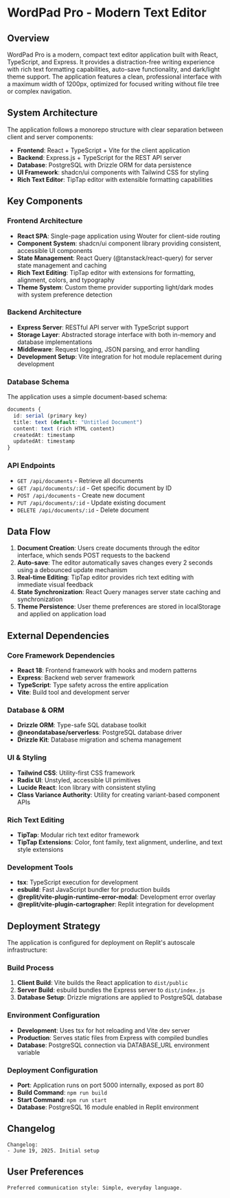 # WordPad Pro - Modern Text Editor

## Overview

WordPad Pro is a modern, compact text editor application built with React, TypeScript, and Express. It provides a distraction-free writing experience with rich text formatting capabilities, auto-save functionality, and dark/light theme support. The application features a clean, professional interface with a maximum width of 1200px, optimized for focused writing without file tree or complex navigation.

## System Architecture

The application follows a monorepo structure with clear separation between client and server components:

- **Frontend**: React + TypeScript + Vite for the client application
- **Backend**: Express.js + TypeScript for the REST API server
- **Database**: PostgreSQL with Drizzle ORM for data persistence
- **UI Framework**: shadcn/ui components with Tailwind CSS for styling
- **Rich Text Editor**: TipTap editor with extensible formatting capabilities

## Key Components

### Frontend Architecture
- **React SPA**: Single-page application using Wouter for client-side routing
- **Component System**: shadcn/ui component library providing consistent, accessible UI components
- **State Management**: React Query (@tanstack/react-query) for server state management and caching
- **Rich Text Editing**: TipTap editor with extensions for formatting, alignment, colors, and typography
- **Theme System**: Custom theme provider supporting light/dark modes with system preference detection

### Backend Architecture
- **Express Server**: RESTful API server with TypeScript support
- **Storage Layer**: Abstracted storage interface with both in-memory and database implementations
- **Middleware**: Request logging, JSON parsing, and error handling
- **Development Setup**: Vite integration for hot module replacement during development

### Database Schema
The application uses a simple document-based schema:
```typescript
documents {
  id: serial (primary key)
  title: text (default: "Untitled Document")
  content: text (rich HTML content)
  createdAt: timestamp
  updatedAt: timestamp
}
```

### API Endpoints
- `GET /api/documents` - Retrieve all documents
- `GET /api/documents/:id` - Get specific document by ID
- `POST /api/documents` - Create new document
- `PUT /api/documents/:id` - Update existing document
- `DELETE /api/documents/:id` - Delete document

## Data Flow

1. **Document Creation**: Users create documents through the editor interface, which sends POST requests to the backend
2. **Auto-save**: The editor automatically saves changes every 2 seconds using a debounced update mechanism
3. **Real-time Editing**: TipTap editor provides rich text editing with immediate visual feedback
4. **State Synchronization**: React Query manages server state caching and synchronization
5. **Theme Persistence**: User theme preferences are stored in localStorage and applied on application load

## External Dependencies

### Core Framework Dependencies
- **React 18**: Frontend framework with hooks and modern patterns
- **Express**: Backend web server framework
- **TypeScript**: Type safety across the entire application
- **Vite**: Build tool and development server

### Database & ORM
- **Drizzle ORM**: Type-safe SQL database toolkit
- **@neondatabase/serverless**: PostgreSQL database driver
- **Drizzle Kit**: Database migration and schema management

### UI & Styling
- **Tailwind CSS**: Utility-first CSS framework
- **Radix UI**: Unstyled, accessible UI primitives
- **Lucide React**: Icon library with consistent styling
- **Class Variance Authority**: Utility for creating variant-based component APIs

### Rich Text Editing
- **TipTap**: Modular rich text editor framework
- **TipTap Extensions**: Color, font family, text alignment, underline, and text style extensions

### Development Tools
- **tsx**: TypeScript execution for development
- **esbuild**: Fast JavaScript bundler for production builds
- **@replit/vite-plugin-runtime-error-modal**: Development error overlay
- **@replit/vite-plugin-cartographer**: Replit integration for development

## Deployment Strategy

The application is configured for deployment on Replit's autoscale infrastructure:

### Build Process
1. **Client Build**: Vite builds the React application to `dist/public`
2. **Server Build**: esbuild bundles the Express server to `dist/index.js`
3. **Database Setup**: Drizzle migrations are applied to PostgreSQL database

### Environment Configuration
- **Development**: Uses tsx for hot reloading and Vite dev server
- **Production**: Serves static files from Express with compiled bundles
- **Database**: PostgreSQL connection via DATABASE_URL environment variable

### Deployment Configuration
- **Port**: Application runs on port 5000 internally, exposed as port 80
- **Build Command**: `npm run build`
- **Start Command**: `npm run start`
- **Database**: PostgreSQL 16 module enabled in Replit environment

## Changelog

```
Changelog:
- June 19, 2025. Initial setup
```

## User Preferences

```
Preferred communication style: Simple, everyday language.
```